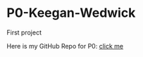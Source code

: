 # P0-Keegan-Wedwick
First project

Here is my GitHub Repo for P0: [click me](https://github.com/kwedwick/P0-Restaurant-Review)
